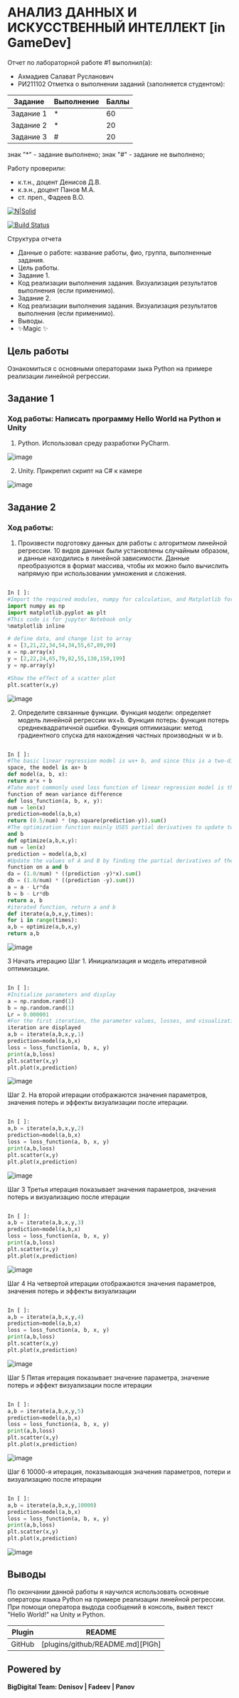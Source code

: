 # АНАЛИЗ ДАННЫХ И ИСКУССТВЕННЫЙ ИНТЕЛЛЕКТ [in GameDev]
Отчет по лабораторной работе #1 выполнил(а):
- Ахмадиев Салават Русланович
- РИ211102
Отметка о выполнении заданий (заполняется студентом):

| Задание | Выполнение | Баллы |
| ------ | ------ | ------ |
| Задание 1 | * | 60 |
| Задание 2 | * | 20 |
| Задание 3 | # | 20 |

знак "*" - задание выполнено; знак "#" - задание не выполнено;

Работу проверили:
- к.т.н., доцент Денисов Д.В.
- к.э.н., доцент Панов М.А.
- ст. преп., Фадеев В.О.

[![N|Solid](https://cldup.com/dTxpPi9lDf.thumb.png)](https://nodesource.com/products/nsolid)

[![Build Status](https://travis-ci.org/joemccann/dillinger.svg?branch=master)](https://travis-ci.org/joemccann/dillinger)

Структура отчета

- Данные о работе: название работы, фио, группа, выполненные задания.
- Цель работы.
- Задание 1.
- Код реализации выполнения задания. Визуализация результатов выполнения (если применимо).
- Задание 2.
- Код реализации выполнения задания. Визуализация результатов выполнения (если применимо).
- Выводы.
- ✨Magic ✨

## Цель работы
Ознакомиться с основными операторами зыка Python на примере реализации линейной регрессии.

## Задание 1
### Ход работы: Написать программу Hello World на Python и Unity
1. Python. Использовал среду разработки PyCharm.

![image](https://user-images.githubusercontent.com/114305772/192601735-5a29a4ba-1957-4b4b-be8f-50fe2c6d8657.png)

2. Unity. Прикрепил скрипт на C# к камере

![image](https://user-images.githubusercontent.com/114305772/192608649-59c537b6-8233-4419-974e-d361e59a8647.png)

## Задание 2
### Ход работы:
1. Произвести подготовку данных для работы с алгоритмом линейной
регрессии. 10 видов данных были установлены случайным образом, и
данные находились в линейной зависимости. Данные преобразуются в
формат массива, чтобы их можно было вычислить напрямую при
использовании умножения и сложения.

```py

In [ ]:
#Import the required modules, numpy for calculation, and Matplotlib for drawing
import numpy as np
import matplotlib.pyplot as plt
#This code is for jupyter Notebook only
%matplotlib inline

# define data, and change list to array
x = [3,21,22,34,54,34,55,67,89,99]
x = np.array(x)
y = [2,22,24,65,79,82,55,130,150,199]
y = np.array(y)

#Show the effect of a scatter plot
plt.scatter(x,y)

```
![image](https://user-images.githubusercontent.com/114305772/192612918-6f199c48-cbf3-4fdf-ad12-cd51d0620821.png)

2. Определите связанные функции. Функция модели: определяет модель линейной регрессии wx+b. Функция потерь: функция потерь среднеквадратичной ошибки. Функция оптимизации: метод градиентного спуска для нахождения частных производных w и b.

```py

In [ ]:
#The basic linear regression model is wx+ b, and since this is a two-dimensional
space, the model is ax+ b
def model(a, b, x):
return a*x + b
#Tahe most commonly used loss function of linear regression model is the loss
function of mean variance difference
def loss_function(a, b, x, y):
num = len(x)
prediction=model(a,b,x)
return (0.5/num) * (np.square(prediction-y)).sum()
#The optimization function mainly USES partial derivatives to update two parameters a
and b
def optimize(a,b,x,y):
num = len(x)
prediction = model(a,b,x)
#Update the values of A and B by finding the partial derivatives of the loss
function on a and b
da = (1.0/num) * ((prediction -y)*x).sum()
db = (1.0/num) * ((prediction -y).sum())
a = a - Lr*da
b = b - Lr*db
return a, b
#iterated function, return a and b
def iterate(a,b,x,y,times):
for i in range(times):
a,b = optimize(a,b,x,y)
return a,b

```

![image](https://user-images.githubusercontent.com/114305772/192615390-95b8d1de-dc2a-4bd2-ab94-6c18da9d10c9.png)

3 Начать итерацию
Шаг 1. Инициализация и модель итеративной оптимизации.

```py

In [ ]:
#Initialize parameters and display
a = np.random.rand(1)
b = np.random.rand(1)
Lr = 0.000001
#For the first iteration, the parameter values, losses, and visualization after the
iteration are displayed
a,b = iterate(a,b,x,y,1)
prediction=model(a,b,x)
loss = loss_function(a, b, x, y)
print(a,b,loss)
plt.scatter(x,y)
plt.plot(x,prediction)

```

![image](https://user-images.githubusercontent.com/114305772/192617360-051852dc-8696-4226-8650-fb54b4fa12fa.png)

Шаг 2. На второй итерации отображаются значения параметров, значения
потерь и эффекты визуализации после итерации.

```py

In [ ]:
a,b = iterate(a,b,x,y,2)
prediction=model(a,b,x)
loss = loss_function(a, b, x, y)
print(a,b,loss)
plt.scatter(x,y)
plt.plot(x,prediction)

```

![image](https://user-images.githubusercontent.com/114305772/192617781-7a725430-e256-4ee5-b76b-d213191b9478.png)

Шаг 3 Третья итерация показывает значения параметров, значения потерь и
визуализацию после итерации

```py

In [ ]:
a,b = iterate(a,b,x,y,3)
prediction=model(a,b,x)
loss = loss_function(a, b, x, y)
print(a,b,loss)
plt.scatter(x,y)
plt.plot(x,prediction)

```

![image](https://user-images.githubusercontent.com/114305772/192617922-0596bf5e-5155-4033-b252-6449efe58814.png)

Шаг 4 На четвертой итерации отображаются значения параметров, значения
потерь и эффекты визуализации

```py

In [ ]:
a,b = iterate(a,b,x,y,4)
prediction=model(a,b,x)
loss = loss_function(a, b, x, y)
print(a,b,loss)
plt.scatter(x,y)
plt.plot(x,prediction)

```

![image](https://user-images.githubusercontent.com/114305772/192618534-57ecf92e-50a8-48d5-9dfa-5b1b9b2d780a.png)

Шаг 5 Пятая итерация показывает значение параметра, значение потерь и
эффект визуализации после итерации

```py

In [ ]:
a,b = iterate(a,b,x,y,5)
prediction=model(a,b,x)
loss = loss_function(a, b, x, y)
print(a,b,loss)
plt.scatter(x,y)
plt.plot(x,prediction)

```

![image](https://user-images.githubusercontent.com/114305772/192618771-c98d7959-26fa-4dac-9ac3-fedeeb1387eb.png)

Шаг 6 10000-я итерация, показывающая значения параметров, потери и
визуализацию после итерации

```py

In [ ]:
a,b = iterate(a,b,x,y,10000)
prediction=model(a,b,x)
loss = loss_function(a, b, x, y)
print(a,b,loss)
plt.scatter(x,y)
plt.plot(x,prediction)

```

![image](https://user-images.githubusercontent.com/114305772/192618994-39d567b2-24ac-4949-800e-c71bc628e2df.png)

## Выводы

По окончании данной работы я научился использовать основные операторы языка Python на примере реализации линейной регрессии. При помощи оператора выдода сообщений в консоль, вывел текст "Hello World!" на Unity и Python.

| Plugin | README |
| ------ | ------ |
| GitHub | [plugins/github/README.md][PlGh] |

## Powered by

**BigDigital Team: Denisov | Fadeev | Panov**
